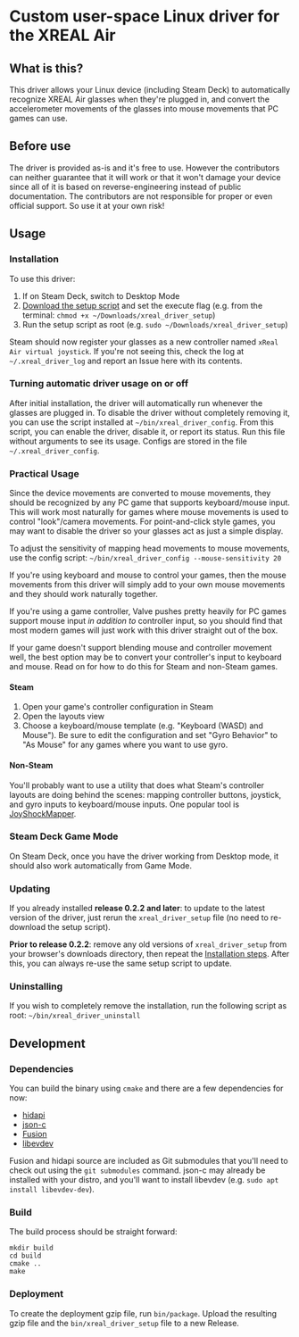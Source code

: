 # Custom user-space Linux driver for the XREAL Air

## What is this?

This driver allows your Linux device (including Steam Deck) to automatically recognize XREAL Air glasses when they're plugged in, and convert the accelerometer movements of the glasses into mouse movements that PC games can use.

## Before use

The driver is provided as-is and it's free to use. However the contributors can neither guarantee that 
it will work or that it won't damage your device since all of it is based on reverse-engineering 
instead of public documentation. The contributors are not responsible for proper or even official 
support. So use it at your own risk!

## Usage

### Installation

To use this driver:
1. If on Steam Deck, switch to Desktop Mode
2. [Download the setup script](https://github.com/wheaney/xrealAirLinuxDriver/releases/latest/download/xreal_driver_setup) and set the execute flag (e.g. from the terminal: `chmod +x ~/Downloads/xreal_driver_setup`)
3. Run the setup script as root (e.g. `sudo ~/Downloads/xreal_driver_setup`)
  
Steam should now register your glasses as a new controller named `xReal Air virtual joystick`. If you're not seeing this, check the log at `~/.xreal_driver_log` and report an Issue here with its contents.

### Turning automatic driver usage on or off

After initial installation, the driver will automatically run whenever the glasses are plugged in. To disable the driver without completely removing it, you can use the script installed at `~/bin/xreal_driver_config`. From this script, you can enable the driver, disable it, or report its status. Run this file without arguments to see its usage. Configs are stored in the file `~/.xreal_driver_config`.

### Practical Usage

Since the device movements are converted to mouse movements, they should be recognized by any PC game that supports keyboard/mouse input. This will work most naturally for games where mouse movements is used to control "look"/camera movements. For point-and-click style games, you may want to disable the driver so your glasses act as just a simple display.

To adjust the sensitivity of mapping head movements to mouse movements, use the config script: `~/bin/xreal_driver_config --mouse-sensitivity 20` 

If you're using keyboard and mouse to control your games, then the mouse movements from this driver will simply add to your own mouse movements and they should work naturally together.

If you're using a game controller, Valve pushes pretty heavily for PC games support mouse input *in addition to* controller input, so you should find that most modern games will just work with this driver straight out of the box.

If your game doesn't support blending mouse and controller movement well, the best option may be to convert your controller's input to keyboard and mouse. Read on for how to do this for Steam and non-Steam games.

#### Steam

1. Open your game's controller configuration in Steam
2. Open the layouts view
3. Choose a keyboard/mouse template (e.g. "Keyboard (WASD) and Mouse"). Be sure to edit the configuration and set "Gyro Behavior" to "As Mouse" for any games where you want to use gyro.

#### Non-Steam

You'll probably want to use a utility that does what Steam's controller layouts are doing behind the scenes: mapping controller buttons, joystick, and gyro inputs to keyboard/mouse inputs. One popular tool is [JoyShockMapper](https://github.com/Electronicks/JoyShockMapper).

### Steam Deck Game Mode

On Steam Deck, once you have the driver working from Desktop mode, it should also work automatically from Game Mode.

### Updating

If you already installed **release 0.2.2 and later**: to update to the latest version of the driver, just rerun the `xreal_driver_setup` file (no need to re-download the setup script).

**Prior to release 0.2.2**: remove any old versions of `xreal_driver_setup` from your browser's downloads directory, then repeat the [Installation steps](#installation). After this, you can always re-use the same setup script to update.

### Uninstalling

If you wish to completely remove the installation, run the following script as root: `~/bin/xreal_driver_uninstall`

## Development

### Dependencies

You can build the binary using `cmake` and there are a few dependencies for now:
 - [hidapi](https://github.com/libusb/hidapi)
 - [json-c](https://github.com/json-c/json-c/)
 - [Fusion](https://github.com/xioTechnologies/Fusion)
 - [libevdev](https://gitlab.freedesktop.org/libevdev/libevdev)

Fusion and hidapi source are included as Git submodules that you'll need to check out using the `git submodules` command. json-c may already be installed with your distro, and you'll want to install libevdev (e.g. `sudo apt install libevdev-dev`).

### Build

The build process should be straight forward:

```
mkdir build
cd build
cmake ..
make
```

### Deployment

To create the deployment gzip file, run `bin/package`. Upload the resulting gzip file and the `bin/xreal_driver_setup` file to a new Release.
